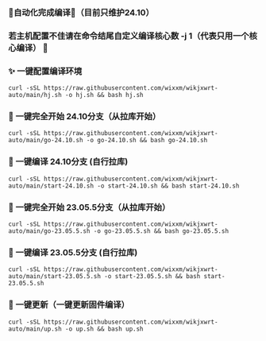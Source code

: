 ### 🎉自动化完成编译🎉（目前只维护24.10）

### 若主机配置不佳请在命令结尾自定义编译核心数 -j 1（代表只用一个核心编译） 🎉

### ✨ 一键配置编译环境
```
curl -sSL https://raw.githubusercontent.com/wixxm/wikjxwrt-auto/main/hj.sh -o hj.sh && bash hj.sh
```
### 🌈 一键完全开始 24.10分支（从拉库开始）
```
curl -sSL https://raw.githubusercontent.com/wixxm/wikjxwrt-auto/main/go-24.10.sh -o go-24.10.sh && bash go-24.10.sh
```
### 🌈 一键编译 24.10分支 (自行拉库)
```
curl -sSL https://raw.githubusercontent.com/wixxm/wikjxwrt-auto/main/start-24.10.sh -o start-24.10.sh && bash start-24.10.sh
```

### 🤞 一键完全开始 23.05.5分支（从拉库开始）
```
curl -sSL https://raw.githubusercontent.com/wixxm/wikjxwrt-auto/main/go-23.05.5.sh -o go-23.05.5.sh && bash go-23.05.5.sh
```
### 🤞 一键编译 23.05.5分支 (自行拉库)
```
curl -sSL https://raw.githubusercontent.com/wixxm/wikjxwrt-auto/main/start-23.05.5.sh -o start-23.05.5.sh && bash start-23.05.5.sh
```


### 🚀 一键更新（一键更新固件编译）
```
curl -sSL https://raw.githubusercontent.com/wixxm/wikjxwrt-auto/main/up.sh -o up.sh && bash up.sh   


```  
